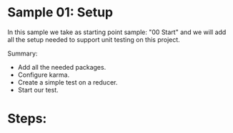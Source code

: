 # Sample 01: Setup

In this sample we take as starting point sample: "00 Start" and we will add all the setup needed to support unit testing on this project.

Summary:

- Add all the needed packages.
- Configure karma.
- Create a simple test on a reducer.
- Start our test.



# Steps:
